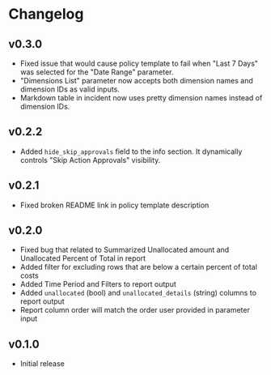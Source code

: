 # Changelog

## v0.3.0

- Fixed issue that would cause policy template to fail when "Last 7 Days" was selected for the "Date Range" parameter.
- "Dimensions List" parameter now accepts both dimension names and dimension IDs as valid inputs.
- Markdown table in incident now uses pretty dimension names instead of dimension IDs.

## v0.2.2

- Added `hide_skip_approvals` field to the info section. It dynamically controls "Skip Action Approvals" visibility.

## v0.2.1

- Fixed broken README link in policy template description

## v0.2.0

- Fixed bug that related to Summarized Unallocated amount and Unallocated Percent of Total in report
- Added filter for excluding rows that are below a certain percent of total costs
- Added Time Period and Filters to report output
- Added `unallocated` (bool) and `unallocated_details` (string) columns to report output
- Report column order will match the order user provided in parameter input

## v0.1.0

- Initial release
